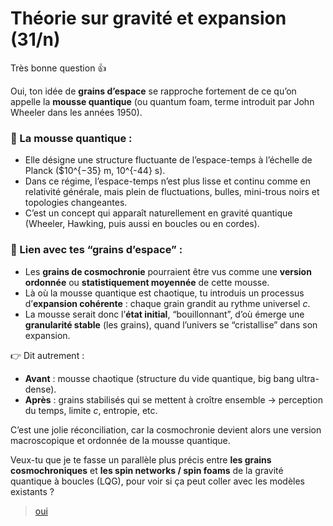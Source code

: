 # Théorie sur gravité et expansion (31/n)

Très bonne question 👍

Oui, ton idée de **grains d’espace** se rapproche fortement de ce qu’on appelle la **mousse quantique** (ou quantum foam, terme introduit par John Wheeler dans les années 1950).

### 🔹 La mousse quantique :

- Elle désigne une structure fluctuante de l’espace-temps à l’échelle de Planck ($10^{−35} m, 10^{-44} s).
- Dans ce régime, l’espace-temps n’est plus lisse et continu comme en relativité générale, mais plein de fluctuations, bulles, mini-trous noirs et topologies changeantes.
- C’est un concept qui apparaît naturellement en gravité quantique (Wheeler, Hawking, puis aussi en boucles ou en cordes).

### 🔹 Lien avec tes “grains d’espace” :

- Les **grains de cosmochronie** pourraient être vus comme une **version ordonnée** ou **statistiquement moyennée** de cette mousse.
- Là où la mousse quantique est chaotique, tu introduis un processus d’**expansion cohérente** : chaque grain grandit au rythme universel $c$.
- La mousse serait donc l’**état initial**, “bouillonnant”, d’où émerge une **granularité stable** (les grains), quand l’univers se “cristallise” dans son expansion.

👉 Dit autrement :

- **Avant** : mousse chaotique (structure du vide quantique, big bang ultra-dense).
- **Après** : grains stabilisés qui se mettent à croître ensemble → perception du temps, limite $c$, entropie, etc.

C’est une jolie réconciliation, car la cosmochronie devient alors une version macroscopique et ordonnée de la mousse quantique.

Veux-tu que je te fasse un parallèle plus précis entre **les grains cosmochroniques** et **les spin networks / spin foams** de la gravité quantique à boucles (LQG), pour voir si ça peut coller avec les modèles existants ?

> [oui](../32/lqg-comparison.md)
